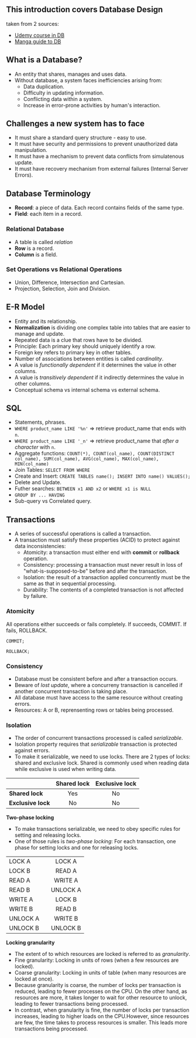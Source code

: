 ## This introduction covers Database Design
taken from 2 sources:
- [Udemy course in DB](https://www.udemy.com/course/the-ultimate-mysql-bootcamp-go-from-sql-beginner-to-expert)
- [Manga guide to DB](https://www.amazon.com/Manga-Guide-Databases-Mana-Takahashi/dp/1593271905/ref=sr_1_1?crid=1OZ4VQMG47RNR&keywords=manga+guide+to+databases&qid=1661751478&sprefix=manga+guide+to+%2Caps%2C146&sr=8-1)

## What is a Database?
- An entity that shares, manages and uses data.
- Without database, a system faces inefficiencies arising from:
  - Data duplication.
  - Difficulty in updating information.
  - Conflicting data within a system.
  - Increase in error-prone activities by human's interaction.

## Challenges a new system has to face
- It must share a standard query structure - easy to use.
- It must have security and permissions to prevent unauthorized data manipulation.
- It must have a mechanism to prevent data conflicts from simulatenous update.
- It must have recovery mechanism from external failures (Internal Server Errors).

## Database Terminology
- **Record**: a piece of data. Each record contains fields of the same type.
- **Field**: each item in a record.
### Relational Database
- A table is called *relation*
- **Row** is a record.
- **Column** is a field.
### Set Operations vs Relational Operations
- Union, Difference, Intersection and Cartesian.
- Projection, Selection, Join and Division.

## E-R Model
- Entity and its relationship.
- **Normalization** is dividing one complex table into tables that
are easier to manage and update.
- Repeated data is a clue that rows have to be divided.
- Principle: Each primary key should uniquely identify a row.
- Foreign key refers to primary key in other tables.
- Number of associations between entities is called *cardinality*.
- A value is *functionally dependent* if it determines the value in other columns.
- A value is *transitively dependent* if it indirectly determines the value in other columns.
- Conceptual schema vs internal schema vs external schema.

## SQL
- Statements, phrases.
- `WHERE product_name LIKE '%n'` => retrieve product_name that ends with `n`.
- `WHERE product_name LIKE '_n'` => retrieve product_name that *after a character* with `n`.
- Aggregate functions: `COUNT(*), COUNT(col_name), COUNT(DISTINCT col_name), SUM(col_name), AVG(col_name), MAX(col_name), MIN(col_name)`
- Join Tables: `SELECT FROM WHERE`
- Create and Insert: `CREATE TABLES name(); INSERT INTO name() VALUES();`
- Delete and Update.
- Futher searches: `BETWEEN x1 AND x2` or `WHERE x1 is NULL`
- `GROUP BY ... HAVING`
- Sub-query vs Correlated query.

## Transactions
- A series of successful operations is called a transaction.
- A transaction must satisfy these properties (ACID) to protect against data inconsistencies:
  - Atomicity: a transaction must either end with **commit** or **rollback** operation.
  - Consistency: processing a transaction must never result in loss of "what-is-supposed-to-be"
  before and after the transaction.
  - Isolation: the result of a transaction applied concurrently must be the same
  as that in sequential processing.
  - Durability: The contents of a completed transaction is not affected by failure.
### Atomicity
All operations either succeeds or fails completely. If succeeds, COMMIT. If fails, ROLLBACK.

``
COMMIT;
``

``
ROLLBACK;
``

### Consistency
- Database must be consistent before and after a transaction occurs.
- Beware of *lost update*, where a concurreny transaction is cancelled if another concurrent transaction is taking place.
- All database must have access to the same resource without creating errors.
- Resources: A or B, reprensenting rows or tables being
processed.

### Isolation
- The order of concurrent transactions processed is called *serializable*.
- Isolation property requires that *serializable* transaction is protected against errors.
- To make it serializable, we need to use locks. There are 2 types of locks: shared and exclusive lock. Shared is commonly used when reading data while exclusive is used when writing data.

|                   | Shared lock  |  Exclusive lock   |
|-------------------|:------------:|:-----------------:|
| **Shared lock**   |     Yes      |        No         |
| **Exclusive lock**|      No      |        No         |

**Two-phase locking**

- To make transactions serializable, we need to obey specific rules
for setting and releasing locks.
- One of those rules is *two-phase locking*: For each transaction,
one phase for setting locks and one for releasing locks.

|          |     |             |
|----------|:---:|:-----------:|
| LOCK A   |     |   LOCK A    |
| LOCK B   |     |   READ A    |
| READ A   |     |   WRITE A   |
| READ B   |     |   UNLOCK A  |
| WRITE A  |     |   LOCK B    |
| WRITE B  |     |   READ B    | 
| UNLOCK A |     |   WRITE B   |
| UNLOCK B |     |   UNLOCK B  |

**Locking granularity**

- The extent of to which resources are locked is referred to as
*granularity*.
- Fine granularity: Locking in units of rows (when a few resources are
locked).
- Coarse granularity: Locking in units of table (when many resources
are locked at once). 
- Because granularity is coarse, the number of locks per transaction
is reduced, leading to fewer processes on the CPU. On the other hand,
as resources are more, it takes longer to wait for other resource
to unlock, leading to fewer transactions being processed.
- In contrast, when granularity is fine, the number of locks per 
transaction increases, leading to higher loads on the CPU.However,
since resources are few, the time takes to process resources is smaller.
This leads more transactions being processed.
